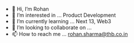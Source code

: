 - 👋 Hi, I’m Rohan
- 👀 I’m interested in ... Product Development
- 🌱 I’m currently learning ... Next 13, Web3
- 💞️ I’m looking to collaborate on ... 
- 📫 How to reach me ... rohan.sharma@thb.co.in

<!---
rohansb540/rohansb540 is a ✨ special ✨ repository because its `README.md` (this file) appears on your GitHub profile.
You can click the Preview link to take a look at your changes.
--->
